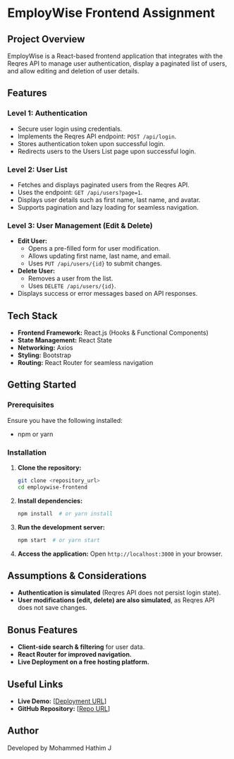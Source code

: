 # EmployWise Frontend Assignment

## Project Overview
EmployWise is a React-based frontend application that integrates with the Reqres API to manage user authentication, display a paginated list of users, and allow editing and deletion of user details.

## Features
### Level 1: Authentication
- Secure user login using credentials.
- Implements the Reqres API endpoint: `POST /api/login`.
- Stores authentication token upon successful login.
- Redirects users to the Users List page upon successful login.

### Level 2: User List
- Fetches and displays paginated users from the Reqres API.
- Uses the endpoint: `GET /api/users?page=1`.
- Displays user details such as first name, last name, and avatar.
- Supports pagination and lazy loading for seamless navigation.

### Level 3: User Management (Edit & Delete)
- **Edit User:**
  - Opens a pre-filled form for user modification.
  - Allows updating first name, last name, and email.
  - Uses `PUT /api/users/{id}` to submit changes.
- **Delete User:**
  - Removes a user from the list.
  - Uses `DELETE /api/users/{id}`.
- Displays success or error messages based on API responses.

## Tech Stack
- **Frontend Framework:** React.js (Hooks & Functional Components)
- **State Management:** React State
- **Networking:** Axios 
- **Styling:** Bootstrap 
- **Routing:** React Router for seamless navigation

## Getting Started
### Prerequisites
Ensure you have the following installed:
- npm or yarn

### Installation
1. **Clone the repository:**
   ```sh
   git clone <repository_url>
   cd employwise-frontend
   ```
2. **Install dependencies:**
   ```sh
   npm install  # or yarn install
   ```
3. **Run the development server:**
   ```sh
   npm start  # or yarn start
   ```
4. **Access the application:** Open `http://localhost:3000` in your browser.

## Assumptions & Considerations
- **Authentication is simulated** (Reqres API does not persist login state).
- **User modifications (edit, delete) are also simulated**, as Reqres API does not save changes.

## Bonus Features
- **Client-side search & filtering** for user data.
- **React Router for improved navigation.**
- **Live Deployment on a free hosting platform.**

## Useful Links
- **Live Demo:** [[Deployment URL](https://employ-wise-assignment-pink.vercel.app)]
- **GitHub Repository:** [[Repo URL](https://github.com/Hathim0001/Global-Groupware-Solutions-Limited-Hackathon-Assignment-)]

## Author
Developed by Mohammed Hathim J


